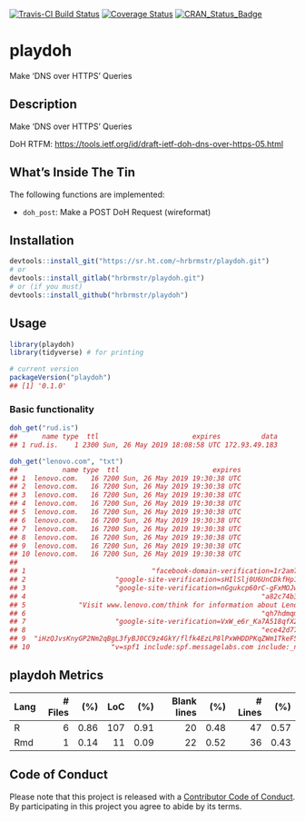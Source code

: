 
[![Travis-CI Build
Status](https://travis-ci.org/hrbrmstr/playdoh.svg?branch=master)](https://travis-ci.org/hrbrmstr/playdoh)
[![Coverage
Status](https://codecov.io/gh/hrbrmstr/playdoh/branch/master/graph/badge.svg)](https://codecov.io/gh/hrbrmstr/playdoh)
[![CRAN\_Status\_Badge](http://www.r-pkg.org/badges/version/playdoh)](https://cran.r-project.org/package=playdoh)

# playdoh

Make ‘DNS over HTTPS’ Queries

## Description

Make ‘DNS over HTTPS’ Queries

DoH RTFM:
<https://tools.ietf.org/id/draft-ietf-doh-dns-over-https-05.html>

## What’s Inside The Tin

The following functions are implemented:

  - `doh_post`: Make a POST DoH Request (wireformat)

## Installation

``` r
devtools::install_git("https://sr.ht.com/~hrbrmstr/playdoh.git")
# or
devtools::install_gitlab("hrbrmstr/playdoh.git")
# or (if you must)
devtools::install_github("hrbrmstr/playdoh")
```

## Usage

``` r
library(playdoh)
library(tidyverse) # for printing

# current version
packageVersion("playdoh")
## [1] '0.1.0'
```

### Basic functionality

``` r
doh_get("rud.is")
##      name type  ttl                       expires          data
## 1 rud.is.    1 2300 Sun, 26 May 2019 18:08:58 UTC 172.93.49.183

doh_get("lenovo.com", "txt")
##           name type  ttl                       expires
## 1  lenovo.com.   16 7200 Sun, 26 May 2019 19:30:38 UTC
## 2  lenovo.com.   16 7200 Sun, 26 May 2019 19:30:38 UTC
## 3  lenovo.com.   16 7200 Sun, 26 May 2019 19:30:38 UTC
## 4  lenovo.com.   16 7200 Sun, 26 May 2019 19:30:38 UTC
## 5  lenovo.com.   16 7200 Sun, 26 May 2019 19:30:38 UTC
## 6  lenovo.com.   16 7200 Sun, 26 May 2019 19:30:38 UTC
## 7  lenovo.com.   16 7200 Sun, 26 May 2019 19:30:38 UTC
## 8  lenovo.com.   16 7200 Sun, 26 May 2019 19:30:38 UTC
## 9  lenovo.com.   16 7200 Sun, 26 May 2019 19:30:38 UTC
## 10 lenovo.com.   16 7200 Sun, 26 May 2019 19:30:38 UTC
##                                                                                          data
## 1                               "facebook-domain-verification=1r2am7c2bhzrxpqyt0mda0djoquqsi"
## 2                      "google-site-verification=sHIlSlj0U6UnCDkfHp1AolWgVEvDjWvc0TR4KaysD2c"
## 3                      "google-site-verification=nGgukcp60rC-gFxMOJw1NHH0B4VnSchRrlfWV-He_tE"
## 4                                                          "a82c74b37aa84e7c8580f0e32f4d795d"
## 5             "Visit www.lenovo.com/think for information about Lenovo products and services"
## 6                                                          "qh7hdmqm4lzs85p704d6wsybgrpsly0j"
## 7                      "google-site-verification=VxW_e6r_Ka7A518qfX2MmIMHGnkpGbnACsjSxKFCBw0"
## 8                                                          "ece42d7743c84d6889abda7011fe6f53"
## 9  "iHzQJvsKnyGP2Nm2qBgL3fyBJ0CC9z4GkY/flfk4EzLP8lPxWHDDPKqZWm1TkeF5kEIL+NotYOF1wo7JtUDXXw=="
## 10                    "v=spf1 include:spf.messagelabs.com include:_netblocks.eloqua.com ~all"
```

## playdoh Metrics

| Lang | \# Files |  (%) | LoC |  (%) | Blank lines |  (%) | \# Lines |  (%) |
| :--- | -------: | ---: | --: | ---: | ----------: | ---: | -------: | ---: |
| R    |        6 | 0.86 | 107 | 0.91 |          20 | 0.48 |       47 | 0.57 |
| Rmd  |        1 | 0.14 |  11 | 0.09 |          22 | 0.52 |       36 | 0.43 |

## Code of Conduct

Please note that this project is released with a [Contributor Code of
Conduct](CONDUCT.md). By participating in this project you agree to
abide by its terms.
